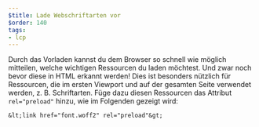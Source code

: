 ```yaml
---
$title: Lade Webschriftarten vor
$order: 140
tags:
- lcp
---
```


Durch das Vorladen kannst du dem Browser so schnell wie möglich mitteilen, welche wichtigen Ressourcen du laden möchtest. Und zwar noch bevor diese in HTML erkannt werden! Dies ist besonders nützlich für Ressourcen, die im ersten Viewport und auf der gesamten Seite verwendet werden, z. B. Schriftarten. Füge dazu diesen Ressourcen das Attribut `rel="preload"` hinzu, wie im Folgenden gezeigt wird:

```
&lt;link href="font.woff2" rel="preload"&gt;
```
